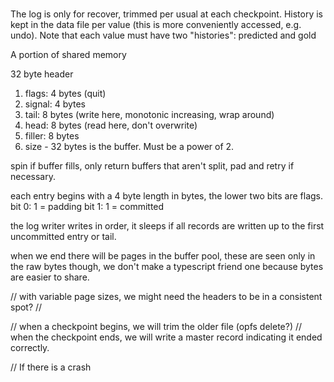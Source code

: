 # 

The log is only for recover, trimmed per usual at each checkpoint. History is kept in the data file per value (this is more conveniently accessed, e.g. undo). Note that each value must have two "histories": predicted and gold

A portion of shared memory

32 byte header
1. flags: 4 bytes (quit)
2. signal: 4 bytes
3. tail: 8 bytes (write here, monotonic increasing, wrap around)
4. head: 8 bytes (read here, don't overwrite)
5. filler: 8 bytes
6. size - 32 bytes is the buffer. Must be a power of 2.

spin if buffer fills, only return buffers that aren't split, pad and retry if necessary.

each entry begins with a 4 byte length in bytes, the lower two bits are flags.
bit 0: 1 = padding
bit 1: 1 = committed


the log writer writes in order, it sleeps if all records are written up to the first uncommitted entry or tail.


when we end there will be pages in the buffer pool, these are seen only in the raw bytes though, we don't make a typescript friend one because bytes are easier to share.



// with variable page sizes, we might need the headers to be in a consistent spot?
// 



// when a checkpoint begins, we will trim the older file (opfs delete?) 
// when the checkpoint ends,  we will write a master record indicating it ended correctly.

// If there is a crash 
